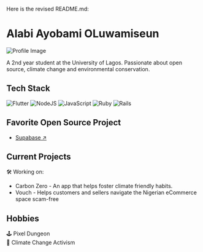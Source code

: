 Here is the revised README.md:

# Alabi Ayobami OLuwamiseun  

![Profile Image](me.jpg)

A 2nd year student at the University of Lagos. Passionate about open source, climate change and environmental conservation.  

## Tech Stack 
<p>
<img alt="Flutter" src="[https://img.shields.io/badge/Flutter- ↗](https://img.shields.io/badge/Flutter-)%2302569B.svg?&style=for-the-badge&logo=Flutter&logoColor=white" />
<img alt="NodeJS" src="[https://img.shields.io/badge/node.js ↗](https://img.shields.io/badge/node.js)%20-%2343853D.svg?&style=for-the-badge&logo=node.js&logoColor=white"/> 
<img alt="JavaScript" src="[https://img.shields.io/badge/javascript- ↗](https://img.shields.io/badge/javascript-)%23323330.svg?&style=for-the-badge&logo=javascript&logoColor=%23F7DF1E"/>
<img alt="Ruby" src="[https://img.shields.io/badge/ruby- ↗](https://img.shields.io/badge/ruby-)%23CC342D.svg?&style=for-the-badge&logo=ruby&logoColor=white" />
<img alt="Rails" src="[https://img.shields.io/badge/rails ↗](https://img.shields.io/badge/rails)%20-%23CC0000.svg?&style=for-the-badge&logo=ruby-on-rails&logoColor=white"/>
</p>

## Favorite Open Source Project
- [Supabase ↗](https://www.supabase.io/)

## Current Projects    
🛠 Working on:
- Carbon Zero - An app that helps foster climate friendly habits.  
- Vouch - Helps customers and sellers navigate the Nigerian eCommerce space scam-free

## Hobbies
🕹 Pixel Dungeon       
🌳 Climate Change Activism
